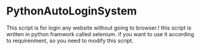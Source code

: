 # PythonAutoLoginSystem
This script is for login any website without going to browser.!
 this script is written in python framwork called selenium.
 if you want to use it according to requirenment, so you need to modify this script.
 
